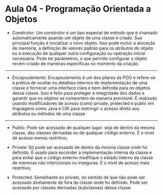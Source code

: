 # Aula 04 - Programação Orientada a Objetos

- Construtor:
Um construtor é um tipo especial de método que é chamado automaticamente quando um objeto de uma classe é criado. Sua principal função é inicializar o novo objeto. Isso pode incluir a alocação de memória, a definição de valores padrão para os atributos do objeto ou a execução de qualquer outra configuração ou operação inicial necessária. Pode ter parâmetros, o que permite configurar o objeto recém-criado de maneiras específicas no momento da criação.

----------------------------------------------------------------------------------------------------------------------------------------

- Encapsulamento:
Encapsulamento é um dos pilares da POO e refere-se à prática de ocultar os detalhes internos de implementação de uma classe e fornecer uma interface clara e bem definida para os objetos dessa classe. Isso é feito para proteger a integridade dos dados e garantir que os objetos se comportem de maneira previsível. É realizado usando modificadores de acesso (como private, protected e public em linguagens como Java e
C#) para restringir o acesso direto aos atributos ou métodos de uma classe.

----------------------------------------------------------------------------------------------------------------------------------------

- Public:
Pode ser acessado de qualquer lugar: seja de dentro da mesma classe, das classes derivadas ou de qualquer código externo. É o nível de acesso menos restritivo;

- Private:
Só pode ser acessado de dentro da mesma classe onde foi definido. É usado para esconder a implementação interna da classe e para evitar que o código externo modifique o estado interno da classe de maneiras não intencionais ou inseguras. É o nível de acesso mais restritivo;

- Protected:
Semelhante ao private, no sentido de que não pode ser acessado diretamente de fora da classe onde foi definido. Pode ser acessado por classes derivadas (subclasses) dessa classe.
